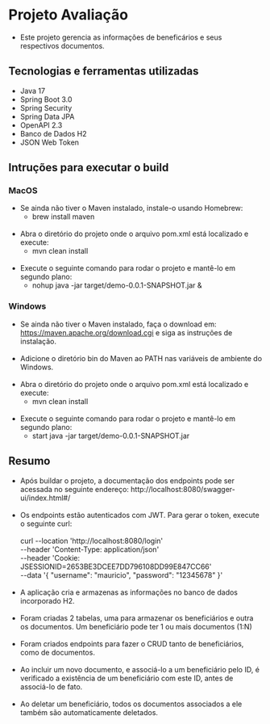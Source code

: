 # Projeto Avaliação
- Este projeto gerencia as informações de beneficários e seus respectivos documentos.

## Tecnologias e ferramentas utilizadas

- Java 17
- Spring Boot 3.0
- Spring Security
- Spring Data JPA
- OpenAPI 2.3
- Banco de Dados H2
- JSON Web Token

## Intruções para executar o build

### MacOS
- Se ainda não tiver o Maven instalado, instale-o usando Homebrew:
  - brew install maven
    <br>
    <br>
- Abra o diretório do projeto onde o arquivo pom.xml está localizado e execute:
  - mvn clean install
    <br>
    <br>
- Execute o seguinte comando para rodar o projeto e mantê-lo em segundo plano:
  - nohup java -jar target/demo-0.0.1-SNAPSHOT.jar &

### Windows
- Se ainda não tiver o Maven instalado, faça o download  em: https://maven.apache.org/download.cgi e siga as instruções de instalação.
    <br>
    <br>
- Adicione o diretório bin do Maven ao PATH nas variáveis de ambiente do Windows.
  <br>
  <br>
- Abra o diretório do projeto onde o arquivo pom.xml está localizado e execute:
  - mvn clean install
    <br>
    <br>
- Execute o seguinte comando para rodar o projeto e mantê-lo em segundo plano:
  - start java -jar target/demo-0.0.1-SNAPSHOT.jar


## Resumo

- Após buildar o projeto, a documentação dos endpoints pode ser acessada no seguinte endereço: http://localhost:8080/swagger-ui/index.html#/
  <br>
  <br>
- Os endpoints estão autenticados com JWT. Para gerar o token, execute o seguinte curl:
  <br>
  <br>
  curl --location 'http://localhost:8080/login' \
  --header 'Content-Type: application/json' \
  --header 'Cookie: JSESSIONID=2653BE3DCEE7DD796108DD99E847CC66' \
  --data '{
  "username": "mauricio",
  "password": "12345678"
  }'
  <br>
  <br>
- A aplicação cria e armazenas as informações no banco de dados incorporado H2.
  <br>
  <br>
- Foram criadas 2 tabelas, uma para armazenar os beneficiários e outra os documentos. Um beneficiário pode ter 1 ou mais documentos (1:N)
  <br>
  <br>
- Foram criados endpoints para fazer o CRUD tanto de beneficiários, como de documentos.
  <br>
  <br>
- Ao incluir um novo documento, e associá-lo a um beneficiário pelo ID, é verificado a existência de um beneficiário com este ID, antes de associá-lo de fato.
  <br>
  <br>
- Ao deletar um beneficiário, todos os documentos associados a ele também são automaticamente deletados.


